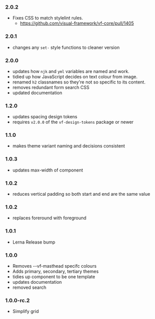 ### 2.0.2

* Fixes CSS to match stylelint rules.
  * https://github.com/visual-framework/vf-core/pull/1405

### 2.0.1

* changes any `set-` style functions to cleaner version

### 2.0.0

* updates how `njk` and `yml` variables are named and work.
* tidied up how JavaScript decides on text colour from image.
* renamed `h2` classnames so they're not so specific to its content.
* removes redundant form search CSS
* updated documentation

### 1.2.0

* updates spacing design tokens
* requires `v2.0.0` of the `vf-design-tokens` package or newer

### 1.1.0

* makes theme variant naming and decisions consistent

### 1.0.3

* updates max-width of component

### 1.0.2

* reduces vertical padding so both start and end are the same value

### 1.0.2

* replaces foreround with foreground

### 1.0.1

* Lerna Release bump

### 1.0.0

* Removes --vf-masthead specifc colours
* Adds primary, secondary, tertiary themes
* tidies up component to be one template
* updates documentation
* removed search

### 1.0.0-rc.2

* Simplify grid

